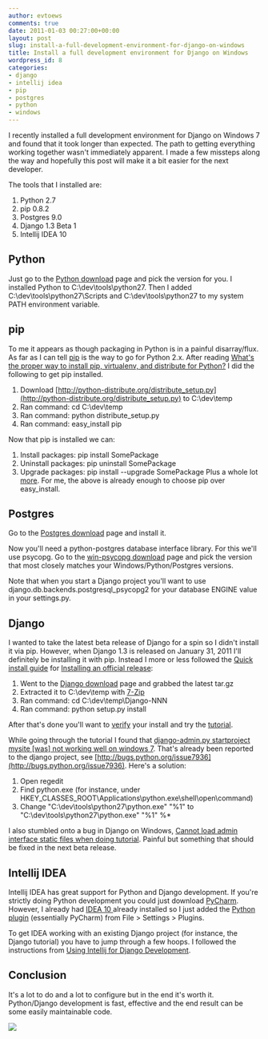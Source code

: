 ```yaml
---
author: evtoews
comments: true
date: 2011-01-03 00:27:00+00:00
layout: post
slug: install-a-full-development-environment-for-django-on-windows
title: Install a full development environment for Django on Windows
wordpress_id: 8
categories:
- django
- intellij idea
- pip
- postgres
- python
- windows
---
```


I recently installed a full development environment for Django on Windows 7 and found that it took longer than expected.  The path to getting everything working together wasn't immediately apparent.  I made a few missteps along the way and hopefully this post will make it a bit easier for the next developer.

The tools that I installed are:

  1. Python 2.7
  2. pip 0.8.2
  3. Postgres 9.0
  4. Django 1.3 Beta 1
  5. Intellij IDEA 10

## Python

Just go to the [Python download](http://www.python.org/download/) page and pick the version for you.  I installed Python to C:\dev\tools\python27.  Then I added C:\dev\tools\python27\Scripts and C:\dev\tools\python27 to my system PATH environment variable.

## pip

To me it appears as though packaging in Python is in a painful disarray/flux.  As far as I can tell [pip](http://pypi.python.org/pypi/pip) is the way to go for Python 2.x.  After reading [What's the proper way to install pip, virtualenv, and distribute for Python?](http://stackoverflow.com/questions/4324558/whats-the-proper-way-to-install-pip-virtualenv-and-distribute-for-python) I did the following to get pip installed.

  1. Download [http://python-distribute.org/distribute_setup.py](http://python-distribute.org/distribute_setup.py) to C:\dev\temp
  2. Ran command: cd C:\dev\temp
  3. Ran command: python distribute_setup.py
  4. Ran command: easy_install pip

Now that pip is installed we can:

  1. Install packages: pip install SomePackage
  2. Uninstall packages: pip uninstall SomePackage
  3. Upgrade packages: pip install --upgrade SomePackage
Plus a whole lot [more](http://pypi.python.org/pypi/pip).  For me, the above is already enough to choose pip over easy_install.

## Postgres

Go to the [Postgres download](http://www.postgresql.org/download/windows) page and install it.

Now you'll need a python-postgres database interface library.  For this we'll use psycopg.  Go to the [win-psycopg download](http://www.stickpeople.com/projects/python/win-psycopg/#Version2) page and pick the version that most closely matches your Windows/Python/Postgres versions.

Note that when you start a Django project you'll want to use django.db.backends.postgresql_psycopg2 for your database ENGINE value in your settings.py.

## Django

I wanted to take the latest beta release of Django for a spin so I didn't install it via pip.  However, when Django 1.3 is released on January 31, 2011 I'll definitely be installing it with pip.  Instead I more or less followed the [Quick install guide](http://docs.djangoproject.com/en/dev/intro/install/) for [Installing an official release](http://docs.djangoproject.com/en/dev/topics/install/#installing-official-release):

  1. Went to the [Django download](http://www.djangoproject.com/download/) page and grabbed the latest tar.gz
  2. Extracted it to C:\dev\temp with [7-Zip](http://www.7-zip.org/download.html)
  3. Ran command: cd C:\dev\temp\Django-NNN
  4. Ran command: python setup.py install

After that's done you'll want to [verify](http://docs.djangoproject.com/en/dev/intro/install/#verifying) your install and try the [tutorial](http://docs.djangoproject.com/en/dev/intro/tutorial01/).

While going through the tutorial I found that [django-admin.py startproject mysite [was] not working well on windows 7](http://stackoverflow.com/questions/2870262/django-admin-py-startproject-mysite-not-working-well-on-windows-7).  That's already been reported to the django project, see [http://bugs.python.org/issue7936](http://bugs.python.org/issue7936).  Here's a solution:

  1. Open regedit
  2. Find python.exe (for instance, under HKEY_CLASSES_ROOT\Applications\python.exe\shell\open\command)
  3. Change "C:\dev\tools\python27\python.exe" "%1" to  "C:\dev\tools\python27\python.exe" "%1" %*

I also stumbled onto a bug in Django on Windows, [Cannot load admin interface static files when doing tutorial](http://code.djangoproject.com/ticket/14961).  Painful but something that should be fixed in the next beta release.

## Intellij IDEA

Intellij IDEA has great support for Python and Django development.  If you're strictly doing Python development you could just download [PyCharm](http://www.jetbrains.com/pycharm/).  However, I already had [IDEA 10 ](http://www.jetbrains.com/idea/)already installed so I just added the [Python plugin](http://confluence.jetbrains.net/display/PYH/Python+Plugin+for+IntelliJ+IDEA) (essentially PyCharm) from File > Settings > Plugins.

To get IDEA working with an existing Django project (for instance, the Django tutorial) you have to jump through a few hoops.  I followed the instructions from [Using Intellij for Django Development](http://weichhold.com/2008/07/11/using-intellij-for-django-development/).

## Conclusion

It's a lot to do and a lot to configure but in the end it's worth it.  Python/Django development is fast, effective and the end result can be some easily maintainable code.

![](https://blogger.googleusercontent.com/tracker/8724979895766578389-7123272223327949300?l=phymata.blogspot.com)
